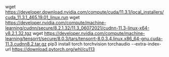 
wget https://developer.download.nvidia.com/compute/cuda/11.3.1/local_installers/cuda_11.3.1_465.19.01_linux.run
wget https://developer.nvidia.com/compute/machine-learning/cudnn/secure/8.2.1.32/11.3_06072021/cudnn-11.3-linux-x64-v8.2.1.32.tgz
wget https://developer.nvidia.com/compute/machine-learning/tensorrt/secure/8.0.3/tars/tensorrt-8.0.3.4.linux.x86_64-gnu.cuda-11.3.cudnn8.2.tar.gz
pip3 install torch torchvision torchaudio --extra-index-url https://download.pytorch.org/whl/cu113


